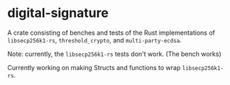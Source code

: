 # digital-signature

A crate consisting of benches and tests of the Rust implementations of `libsecp256k1-rs`, `threshold_crypto`, and `multi-party-ecdsa`. 

Note: currently, the `libsecp256k1-rs` tests don't work. (The bench works)

Currently working on making Structs and functions to wrap `libsecp256k1-rs`.
